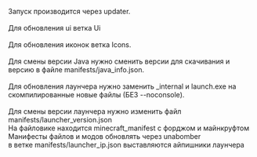 Запуск производится через updater. <br>
<br>
Для обновления ui ветка Ui   <br>
<br>
Для обновления иконок ветка Icons. <br> 
<br>
Для смены версии Java нужно сменить версии для скачивания и версию в файле manifests/java_info.json. <br>
<br>
Для обновления лаунчера нужно заменить _internal и launch.exe на скомпилированные новые файлы (БЕЗ --noconsole). <br>
<br>
Для смены версии лаунчера нужно изменить файл manifests/launcher_version.json
<br>
На файловике находится minecraft_manifest с форджом и майнкруфтом
Манифесты файлов и модов обновлять через unabomber
<br>
в ветке manifests/launcher_ip.json выставляются айпишники лаунчера
